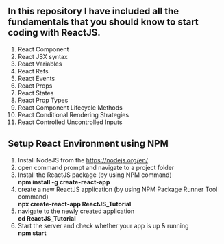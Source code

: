 In this repository I have included all the fundamentals that you should know to start coding with ReactJS.
----------------------------------------------------------------------------------------------------------
1) React Component
2) React JSX syntax
3) React Variables
4) React Refs
5) React Events
6) React Props
7) React States
8) React Prop Types
9) React Component Lifecycle Methods
10) React Conditional Rendering Strategies
11) React Controlled Uncontrolled Inputs

Setup React Environment using NPM
----------------------------------
1) Install NodeJS from the https://nodejs.org/en/
2) open command prompt and navigate to a project folder
3) Install the ReactJS package (by using NPM command)<br/>
	<b>npm install -g create-react-app</b>
4) create a new ReactJS application (by using NPM Package Runner Tool command)<br/>
	<b>npx create-react-app ReactJS_Tutorial</b>
5) navigate to the newly created application<br/>
	<b>cd ReactJS_Tutorial</b>
6) Start the server and check whether your app is up & running<br/>
	<b>npm start</b>

